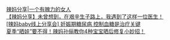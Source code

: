   
[辣妈分享|一个有魄力的女人](http://www.dianyue.me/archives/867/enw17im6h87f4zsy/)  
[【辣妈分享】未曾想到，在艰辛生子路上，我遇到了这样一位医生！](http://www.dianyue.me/archives/899/6ce9o631pr50xtc2/)  
[[辣妈baby线上分享会] 妊娠期糖尿病 控制血糖是治疗关键](http://www.dianyue.me/archives/922/ek3ns7wt1yrhrbm3/)  
[夏季“晒娃”要不得！辣妈孙俪教你4种宝宝晒后修复小妙招！](http://www.dianyue.me/archives/547/615wqloeoab47pse/)